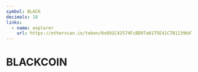 ```yaml
---
symbol: BLACK
decimals: 18
links:
  - name: explorer
    url: https://etherscan.io/token/0x091C42574FcBD97a0175E41C7B11396d7023b4D4
---
```


# BLACKCOIN
